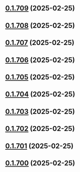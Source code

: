 ## [0.1.709](https://github.com/binary-braids/terraform-oracle/compare/v0.1.708...v0.1.709) (2025-02-25)



## [0.1.708](https://github.com/binary-braids/terraform-oracle/compare/v0.1.707...v0.1.708) (2025-02-25)



## [0.1.707](https://github.com/binary-braids/terraform-oracle/compare/v0.1.706...v0.1.707) (2025-02-25)



## [0.1.706](https://github.com/binary-braids/terraform-oracle/compare/v0.1.705...v0.1.706) (2025-02-25)



## [0.1.705](https://github.com/binary-braids/terraform-oracle/compare/v0.1.704...v0.1.705) (2025-02-25)



## [0.1.704](https://github.com/binary-braids/terraform-oracle/compare/v0.1.703...v0.1.704) (2025-02-25)



## [0.1.703](https://github.com/binary-braids/terraform-oracle/compare/v0.1.702...v0.1.703) (2025-02-25)



## [0.1.702](https://github.com/binary-braids/terraform-oracle/compare/v0.1.701...v0.1.702) (2025-02-25)



## [0.1.701](https://github.com/binary-braids/terraform-oracle/compare/v0.1.700...v0.1.701) (2025-02-25)



## [0.1.700](https://github.com/binary-braids/terraform-oracle/compare/v0.1.699...v0.1.700) (2025-02-25)



